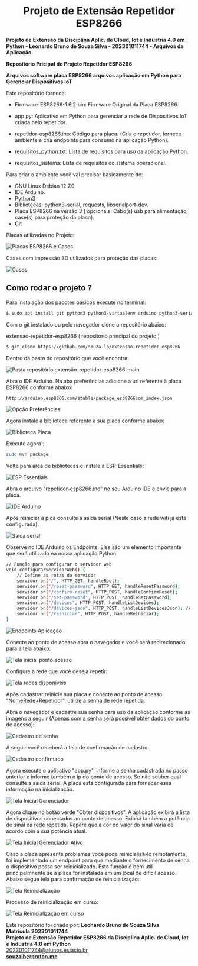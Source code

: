 <h1 align=center>Projeto de Extensão Repetidor ESP8266</h1>

<b>Projeto de Extensão da Disciplina Aplic. de Cloud, Iot e Indústria 4.0 em Python - Leonardo Bruno de Souza Silva - 202301011744 - Arquivos da Aplicação.</b>

<b>Repositório Pricipal do Projeto Repetidor ESP8266</b>

<b>Arquivos software placa ESP8266 arquivos aplicação em Python para Gerenciar Dispositivos IoT</b>

Este repositório fornece:

* Firmware-ESP8266-1.6.2.bin: Firmware Original da Placa ESP8266.

* app.py: Aplicativo em Python para gerenciar a rede de Dispositivos IoT criada pelo repetidor.

* repetidor-esp8266.ino: Código para placa. (Cria o repetidor, fornece ambiente e cria endpoints para consumo na aplicação Python).

* requisitos_python.txt: Lista de requisitos para uso da aplicação Python.

* requisitos_sistema: Lista de requisitos do sistema operacional. 

Para criar o ambiente você vai precisar basicamente de:

* GNU Linux Debian 12.7.0
* IDE Arduino.
* Python3
* Bibliotecas: python3-serial, requests, libserialport-dev.
* Placa ESP8266 na versão 3 ( opcionais: Cabo(s) usb para alimentação, case(s) para proteção da placa).
* Git

Placas utilizadas no Projeto:   

![Placas ESP8266 e Cases](/imagens/placa-esp8266-case.jpg)   

Cases com impressão 3D utilizados para proteção das placas:   

![Cases](/imagens/esp8266-cases.jpg)  


<h2>Como rodar o projeto ?</h2>

Para instalação dos pacotes básicos 
execute no terminal:

```bash
$ sudo apt install git python3 python3-virtualenv arduino python3-serial libserialport-dev
```

Com o git instalado ou pelo navegador clone o repositório abaixo:

extensao-repetidor-esp8266 ( repositório principal do projeto )
```bash
$ git clone https://github.com/souza-lb/extensao-repetidor-esp8266
```

Dentro da pasta do repositório que você encontra:  

![Pasta repositório extensão-repetidor-esp8266-main](/imagens/arquivos-repositorio.png)  

Abra o IDE Arduino. Na aba preferências adicione a url referente à placa ESP8266 conforme abaixo:


```bash
http://arduino.esp8266.com/stable/package_esp8266com_index.json
```

![Opção Preferências](/imagens/repositorio-placa.png)  


Agora instale a biblioteca referente à sua placa conforme abaixo:


![Biblioteca Placa](/imagens/gestao-placas.png)  

Execute agora :

```bash
sudo mvn package
```

Volte para área de bibliotecas e instale a ESP-Essentials:


![ESP Essentials](/imagens/esp-essentials.png)  

Abra o arquivo "repetidor-esp8266.ino" no seu Arduino IDE e envie para a placa.

![IDE Arduino](/imagens/ide-arduino-includes.png)  

Após reiniciar a plca consulte a saída serial (Neste caso a rede wifi já está configurada).

![Saída serial](/imagens/monitor-serial.png)   

Observe no IDE Arduino os Endpoints. Eles são um elemento importante que será utilizado na nossa aplicação Python:


```bash
// Função para configurar o servidor web
void configurarServidorWeb() {
    // Define as rotas do servidor
    servidor.on("/", HTTP_GET, handleRoot);
    servidor.on("/reset-password", HTTP_GET, handleResetPassword);
    servidor.on("/confirm-reset", HTTP_POST, handleConfirmReset);
    servidor.on("/set-password", HTTP_POST, handleSetPassword);
    servidor.on("/devices", HTTP_POST, handleListDevices);
    servidor.on("/devices-json", HTTP_POST, handleListDevicesJson); // Novo endpoint
    servidor.on("/reiniciar", HTTP_POST, handleReiniciar);
}
```

![Endpoints Aplicação](/imagens/endpoints-importantes.png)   


Conecte ao ponto de acesso abra o navegador e você será redirecionado para a tela abaixo:   

![Tela inicial ponto acesso](/imagens/tela-inicial-configuracao-repetidor.png)   

Configure a rede que você deseja repetir:   

![Tela redes disponíveis](/imagens/tela-configuracao-repetidor-redes-disponiveis.png)   


Após cadastrar reinicie sua placa e conecte ao ponto de acesso "NomeRede+Repetidor", utilize a senha de rede repetida.

Abra o navegador e cadastre sua senha para uso da aplicação conforme as imagens a seguir (Apenas com a senha será possível obter dados do ponto de acesso):

![Cadastro de senha](/imagens/tela-cadastro-senha-app-consulta.png)    

A seguir você receberá a tela de confirmação de cadastro:

![Cadastro confirmado](/imagens/tela-cadastro-senha-app-confirmacao.png)  


Agora execute o aplicativo "app.py", informe a senha cadastrada no passo anterior e informe também o ip do ponto de acesso. Se não souber qual consulte a saída serial. A placa está configurada para fornecer essa informação na inicialização. 


![Tela Inicial Gerenciador](/imagens/gerenciador-repetidor-esp8266.png)  


Agora clique no botão verde "Obter dispositivos". A aplicação exibirá a lista de dispositivos conectados ao ponto de acesso. Exibirá também a potência do sinal da rede repetida. Repare que a cor do valor do sinal varia de acordo com a sua potência atual.   


![Tela Inicial Gerenciador Ativo](/imagens/gerenciador-repetidor-esp8266-ativo.png)  


Caso a placa apresente problemas você pode reinicializá-lo remotamente, foi implementado um endpoint para que mediante o fornecimento de senha o dispositivo possa ser reinicializado. Esta função é bem útil principalmnente se a placa for instalada em um local de difícil acesso. Abaixo segue tela para confirmação de reinicialização:   


![Tela Reinicialização](/imagens/confirmacao-reinicio.png)   


Processo de reinicialização em curso:   


![Tela Reinicialização em curso](/imagens/reinicio-realizado.png)




Este repositório foi criado por: <b>Leonardo Bruno de Souza Silva</b><br>
<b>Matrícula 202301011744</b><br>
<b>Projeto de Extensão Repetidor ESP8266 da Disciplina Aplic. de Cloud, Iot e Indústria 4.0 em Python</b><br>
202301011744@alunos.estacio.br<br>
<b>souzalb@proton.me</b>

